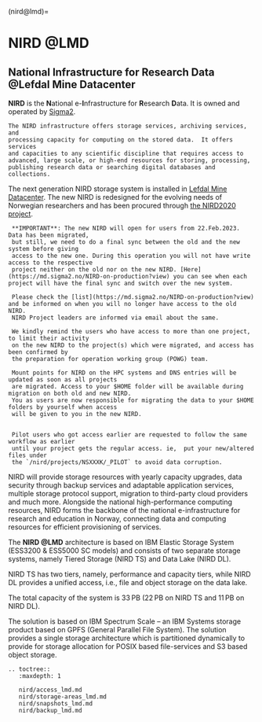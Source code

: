 (nird@lmd)=


# NIRD @LMD
## National Infrastructure for Research Data @Lefdal Mine Datacenter

**NIRD** is the **N**ational e-**I**nfrastructure for **R**esearch **D**ata. It
 is owned and operated by [Sigma2](https://www.sigma2.no).

```{note}
The NIRD infrastructure offers storage services, archiving services, and
processing capacity for computing on the stored data.  It offers services
and capacities to any scientific discipline that requires access to
advanced, large scale, or high-end resources for storing, processing,
publishing research data or searching digital databases and collections.
```

The next generation NIRD storage system is installed in [Lefdal Mine Datacenter](https://www.sigma2.no/data-centre-facility). 
The new NIRD  is redesigned for the evolving needs of Norwegian researchers and has 
been procured through [the NIRD2020 project](https://www.sigma2.no/procurement-project-nird2020).

```{note}
 **IMPORTANT**: The new NIRD will open for users from 22.Feb.2023. Data has been migrated,
 but still, we need to do a final sync between the old and the new system before giving
 access to the new one. During this operation you will not have write access to the respective
 project neither on the old nor on the new NIRD. [Here](https://md.sigma2.no/NIRD-on-production?view) you can see when each project will have the final sync and switch over the new system.

 Please check the [list](https://md.sigma2.no/NIRD-on-production?view) and be informed on when you will no longer have access to the old NIRD.
 NIRD Project leaders are informed via email about the same.

 We kindly remind the users who have access to more than one project, to limit their activity
 on the new NIRD to the project(s) which were migrated, and access has been confirmed by
 the preparation for operation working group (POWG) team.

 Mount points for NIRD on the HPC systems and DNS entries will be updated as soon as all projects
 are migrated. Access to your $HOME folder will be available during migration on both old and new NIRD.
 You as users are now responsible for migrating the data to your $HOME folders by yourself when access
 will be given to you in the new NIRD.
 
 
 Pilot users who got access earlier are requested to follow the same workflow as earlier
 until your project gets the regular access. ie,  put your new/altered files under 
 the `/nird/projects/NSXXXK/_PILOT` to avoid data corruption. 

```

NIRD will provide storage resources with yearly capacity upgrades,
data security through backup services and adaptable application services,
 multiple storage protocol support, migration to third-party cloud 
providers and much more. Alongside the national high-performance computing 
resources, NIRD forms the backbone of the national e-infrastructure for research
and education in Norway, connecting data and computing resources for
efficient provisioning of services.

The **NIRD @LMD** architecture is based on IBM Elastic Storage System (ESS3200 & ESS5000 SC models) 
and consists of two separate storage systems, namely Tiered Storage (NIRD TS) and Data Lake (NIRD DL).

NIRD TS has two tiers, namely, performance and capacity tiers, while NIRD DL provides a unified access, i.e., file and object storage on the data lake.

The total capacity of the system is 33 PB (22 PB on NIRD TS and 11 PB on NIRD DL). 

The solution is based on IBM Spectrum Scale – an IBM Systems storage product based on GPFS (General Parallel File System). The solution provides a single storage architecture which is partitioned dynamically to provide for storage allocation for POSIX based file-services and S3 based object storage.

```{eval-rst}
.. toctree::
   :maxdepth: 1

   nird/access_lmd.md
   nird/storage-areas_lmd.md
   nird/snapshots_lmd.md
   nird/backup_lmd.md



